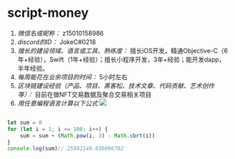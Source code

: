 # script-money

1. *微信名或昵称：* z15010158986
2. *discord的ID：* JokeC#0218
3. *擅长的建设领域、语言或工具、熟练度：* 擅长iOS开发，精通Objective-C（6年+经验），Swift（1年+经验）；擅长小程序开发，3年+经验；能开发dapp，半年经验。
4. *每周能花在业余项目的时间：* 5小时左右
5. *区块链建设经验（产品、项目、黑客松、技术文章、代码贡献、艺术创作等）：* 目前在做NFT交易数据及聚合交易相关项目
6. *用任意编程语言计算以下公式*
![](https://latex.codecogs.com/svg.image?\sum_{n=1}^{100}\left&space;(n^{3}-\sqrt[3]{n}&space;\right&space;))

```JavaScript

let sum = 0
for (let i = 1; i <= 100; i++) {
    sum = sum + (Math.pow(i, 3) - Math.cbrt(i))
}
console.log(sum)// 25502149.836096782

```
